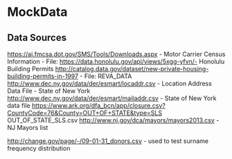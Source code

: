 # MockData



## Data Sources
https://ai.fmcsa.dot.gov/SMS/Tools/Downloads.aspx - Motor Carrier Census Information - File: 
https://data.honolulu.gov/api/views/5xgg-yfvn/- Honolulu Building Permits
http://catalog.data.gov/dataset/new-private-housing-building-permits-in-1997 - File: REVA_DATA 
http://www.dec.ny.gov/data/der/esmart/locaddr.csv - Location Address Data File - State of New York
http://www.dec.ny.gov/data/der/esmart/mailaddr.csv - State of New York data file
https://www.ark.org/dfa_bcn/app/closure.csv?CountyCode=76&County=OUT+OF+STATE&type=SLS OUT_OF_STATE_SLS.csv
http://www.nj.gov/dca/mayors/mayors2013.csv - NJ Mayors list

http://change.gov/page/-/09-01-31_donors.csv - used to test surname frequency distribution
